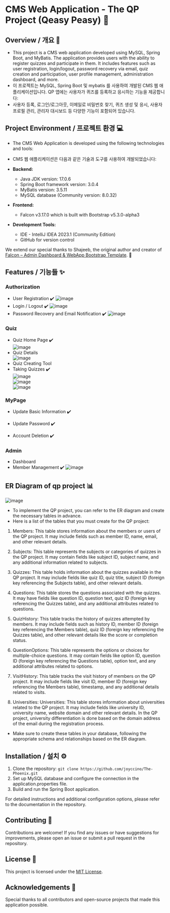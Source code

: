 # CMS Web Application - The QP Project (Qeasy Peasy) 🌱

## Overview / 개요 📖
- This project is a CMS web application developed using MySQL, Spring Boot, and MyBatis. The application provides users with the ability to register quizzes and participate in them. It includes features such as user registration, login/logout, password recovery via email, quiz creation and participation, user profile management, administration dashboard, and more.
- 이 프로젝트는 MySQL, Spring Boot 및 mybatis 를 사용하여 개발된 CMS 웹 애플리케이션입니다. QP 앱에는 사용자가 퀴즈를 등록하고 응시하는 기능을 제공합니다: 
- 사용자 등록, 로그인/로그아웃, 이메일로 비밀번호 찾기, 퀴즈 생성 및 응시, 사용자 프로필 관리, 관리자 대시보드 등 다양한 기능이 포함되어 있습니다. 

## Project Environment / 프로젝트 환경 💻

- The CMS Web Application is developed using the following technologies and tools:
- CMS 웹 애플리케이션은 다음과 같은 기술과 도구를 사용하여 개발되었습니다:

- **Backend:**
  - Java JDK version: 17.0.6
  - Spring Boot framework version: 3.0.4
  - MyBatis version: 3.5.11
  - MySQL database (Community version: 8.0.32)

- **Frontend:**
  - Falcon v3.17.0 which is built with Bootstrap v5.3.0-alpha3

- **Development Tools:**
  - IDE - IntelliJ IDEA 2023.1 (Community Edition)
  - GitHub for version control

We extend our special thanks to Shajeeb, the original author and creator of [Falcon – Admin Dashboard & WebApp Bootstrap Template](https://themes.getbootstrap.com/product/falcon-admin-dashboard-webapp-template/). 🙌 <br>

## Features / 기능들 ✨

### Authorization

- User Registration ✔️
![image](https://github.com/joyccino/The-Phoenix/assets/67300266/d8d48321-55e2-4f5a-b091-1bdedac5706a)
- Login / Logout ✔️
![image](https://github.com/joyccino/The-Phoenix/assets/67300266/978a40b7-2eb2-4ac6-8db4-85ecf931fbec)
- Password Recovery and Email Notification ✔️
![image](https://github.com/joyccino/The-Phoenix/assets/67300266/555c2e09-b30f-4bde-891f-efba3dcb7126)

### Quiz
- Quiz Home Page ✔️ <br>
![image](https://github.com/joyccino/The-Phoenix/assets/67300266/75640549-7646-4da9-ab08-c5d5b3941d4e)
- Quiz Details <br>
![image](https://github.com/joyccino/The-Phoenix/assets/67300266/b9f3352b-fd2f-494e-9689-23e944793395)
- Quiz Creating Tool
- Taking Quizzes ✔️ <br>
![image](https://github.com/joyccino/The-Phoenix/assets/67300266/200b5528-20ca-4ac3-8d3e-dcef5ac72a7d) <br>
![image](https://github.com/joyccino/The-Phoenix/assets/67300266/dd41c81f-fe1a-45aa-aaa3-614cdac888a9) <br>
![image](https://github.com/joyccino/The-Phoenix/assets/67300266/6bcaeb82-067d-404f-8fe6-7fbdc93ddad3)

### MyPage

- Update Basic Information ✔️

- Update Password ✔️

- Account Deletion ✔️


### Admin

- Dashboard
- Member Management ✔️
![image](https://github.com/joyccino/The-Phoenix/assets/67300266/d444cb6c-f180-4d78-a064-17d686c79e75)

## ER Diagram of qp project 📊
![image](https://github.com/joyccino/The-Phoenix/assets/67300266/0a3afe4e-d6d5-436f-abaa-a97c035da6cb)
- To implement the QP project, you can refer to the ER diagram and create the necessary tables in advance.
- Here is a list of the tables that you must create for the QP project:
1. Members: This table stores information about the members or users of the QP project. It may include fields such as member ID, name, email, and other relevant details.

2. Subjects: This table represents the subjects or categories of quizzes in the QP project. It may contain fields like subject ID, subject name, and any additional information related to subjects.

3. Quizzes: This table holds information about the quizzes available in the QP project. It may include fields like quiz ID, quiz title, subject ID (foreign key referencing the Subjects table), and other relevant details.

4. Questions: This table stores the questions associated with the quizzes. It may have fields like question ID, question text, quiz ID (foreign key referencing the Quizzes table), and any additional attributes related to questions.

5. QuizHistory: This table tracks the history of quizzes attempted by members. It may include fields such as history ID, member ID (foreign key referencing the Members table), quiz ID (foreign key referencing the Quizzes table), and other relevant details like the score or completion status.

6. QuestionOptions: This table represents the options or choices for multiple-choice questions. It may contain fields like option ID, question ID (foreign key referencing the Questions table), option text, and any additional attributes related to options.

7. VisitHistory: This table tracks the visit history of members on the QP project. It may include fields like visit ID, member ID (foreign key referencing the Members table), timestamp, and any additional details related to visits.

8. Universities: Universities: This table stores information about universities related to the QP project. It may include fields like university ID, university name, website domain and other relevant details. In the QP project, university differentiation is done based on the domain address of the email during the registration process.

- Make sure to create these tables in your database, following the appropriate schema and relationships based on the ER diagram.


## Installation / 설치 ⚙️
1. Clone the repository: `git clone https://github.com/joyccino/The-Phoenix.git`
2. Set up MySQL database and configure the connection in the application.properties file.
3. Build and run the Spring Boot application.

For detailed instructions and additional configuration options, please refer to the documentation in the repository.

## Contributing 👥
Contributions are welcome! If you find any issues or have suggestions for improvements, please open an issue or submit a pull request in the repository.

## License 📝
This project is licensed under the [MIT License](LICENSE).

## Acknowledgements 🙏
Special thanks to all contributors and open-source projects that made this application possible.
